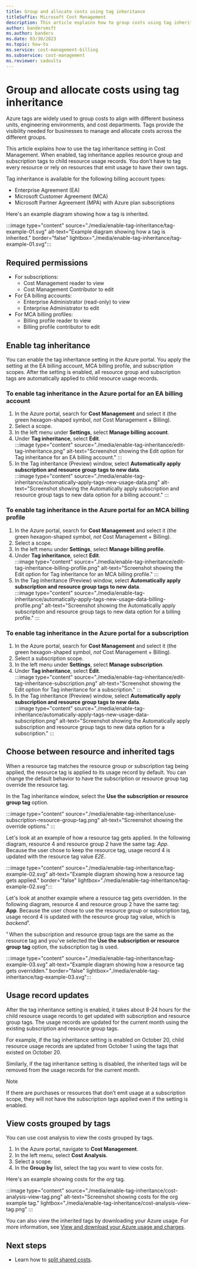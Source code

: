 ```yaml
---
title: Group and allocate costs using tag inheritance
titleSuffix: Microsoft Cost Management
description: This article explains how to group costs using tag inheritance.
author: bandersmsft
ms.author: banders
ms.date: 03/30/2023
ms.topic: how-to
ms.service: cost-management-billing
ms.subservice: cost-management
ms.reviewer: sadoulta
---
```


# Group and allocate costs using tag inheritance

Azure tags are widely used to group costs to align with different business units, engineering environments, and cost departments. Tags provide the visibility needed for businesses to manage and allocate costs across the different groups.

This article explains how to use the tag inheritance setting in Cost Management. When enabled, tag inheritance applies resource group and subscription tags to child resource usage records. You don't have to tag every resource or rely on resources that emit usage to have their own tags.

Tag inheritance is available for the following billing account types:

- Enterprise Agreement (EA)
- Microsoft Customer Agreement (MCA)
- Microsoft Partner Agreement (MPA) with Azure plan subscriptions

Here's an example diagram showing how a tag is inherited.

:::image type="content" source="./media/enable-tag-inheritance/tag-example-01.svg" alt-text="Example diagram showing how a tag is inherited." border="false" lightbox="./media/enable-tag-inheritance/tag-example-01.svg":::

## Required permissions

- For subscriptions:
  - Cost Management reader to view
  - Cost Management Contributor to edit
- For EA billing accounts:
  - Enterprise Administrator (read-only) to view
  - Enterprise Administrator to edit
- For MCA billing profiles:
  - Billing profile reader to view
  - Billing profile contributor to edit

## Enable tag inheritance

You can enable the tag inheritance setting in the Azure portal. You apply the setting at the EA billing account, MCA billing profile, and subscription scopes. After the setting is enabled, all resource group and subscription tags are automatically applied to child resource usage records.

### To enable tag inheritance in the Azure portal for an EA billing account

1. In the Azure portal, search for **Cost Management** and select it (the green hexagon-shaped symbol, *not* Cost Management + Billing).
1. Select a scope.
1. In the left menu under **Settings**, select **Manage billing account**.
1. Under **Tag inheritance**, select **Edit**.  
    :::image type="content" source="./media/enable-tag-inheritance/edit-tag-inheritance.png" alt-text="Screenshot showing the Edit option for Tag inheritance for an EA billing account." :::
1. In the Tag inheritance (Preview) window, select **Automatically apply subscription and resource group tags to new data**.  
    :::image type="content" source="./media/enable-tag-inheritance/automatically-apply-tags-new-usage-data.png" alt-text="Screenshot showing the Automatically apply subscription and resource group tags to new data option for a billing account." :::

### To enable tag inheritance in the Azure portal for an MCA billing profile

1. In the Azure portal, search for **Cost Management** and select it (the green hexagon-shaped symbol, *not* Cost Management + Billing).
1. Select a scope.
1. In the left menu under **Settings**, select **Manage billing profile**.
1. Under **Tag inheritance**, select **Edit**.  
    :::image type="content" source="./media/enable-tag-inheritance/edit-tag-inheritance-billing-profile.png" alt-text="Screenshot showing the Edit option for Tag inheritance for an MCA billing profile." :::
1. In the Tag inheritance (Preview) window, select **Automatically apply subscription and resource group tags to new data**.  
    :::image type="content" source="./media/enable-tag-inheritance/automatically-apply-tags-new-usage-data-billing-profile.png" alt-text="Screenshot showing the Automatically apply subscription and resource group tags to new data option for a billing profile." :::

### To enable tag inheritance in the Azure portal for a subscription

1. In the Azure portal, search for **Cost Management** and select it (the green hexagon-shaped symbol, *not* Cost Management + Billing).
1. Select a subscription scope.
1. In the left menu under **Settings**, select **Manage subscription**.
1. Under **Tag inheritance**, select **Edit**.  
    :::image type="content" source="./media/enable-tag-inheritance/edit-tag-inheritance-subscription.png" alt-text="Screenshot showing the Edit option for Tag inheritance for a subscription." :::
1. In the Tag inheritance (Preview) window, select **Automatically apply subscription and resource group tags to new data**.  
    :::image type="content" source="./media/enable-tag-inheritance/automatically-apply-tags-new-usage-data-subscription.png" alt-text="Screenshot showing the Automatically apply subscription and resource group tags to new data option for a subscription." :::

## Choose between resource and inherited tags

When a resource tag matches the resource group or subscription tag being applied, the resource tag is applied to its usage record by default. You can change the default behavior to have the subscription or resource group tag override the resource tag.

In the Tag inheritance window, select the **Use the subscription or resource group tag** option.

:::image type="content" source="./media/enable-tag-inheritance/use-subscription-resource-group-tag.png" alt-text="Screenshot showing the override options." :::

Let's look at an example of how a resource tag gets applied. In the following diagram, resource 4 and resource group 2 have the same tag: *App*. Because the user chose to keep the resource tag, usage record 4 is updated with the resource tag value *E2E*.

:::image type="content" source="./media/enable-tag-inheritance/tag-example-02.svg" alt-text="Example diagram showing how a resource tag gets applied." border="false" lightbox="./media/enable-tag-inheritance/tag-example-02.svg":::

Let's look at another example where a resource tag gets overridden. In the following diagram, resource 4 and resource group 2 have the same tag: **App**. Because the user chose to use the resource group or subscription tag, usage record 4 is updated with the resource group tag value, which is *backend*¹.

¹ When the subscription and resource group tags are the same as the resource tag and you’ve selected the **Use the subscription or resource group tag** option, the subscription tag is used.

:::image type="content" source="./media/enable-tag-inheritance/tag-example-03.svg" alt-text="Example diagram showing how a resource tag gets overridden." border="false" lightbox="./media/enable-tag-inheritance/tag-example-03.svg":::

## Usage record updates

After the tag inheritance setting is enabled, it takes about 8-24 hours for the child resource usage records to get updated with subscription and resource group tags. The usage records are updated for the current month using the existing subscription and resource group tags.

For example, if the tag inheritance setting is enabled on October 20, child resource usage records are updated from October 1 using the tags that existed on October 20.

Similarly, if the tag inheritance setting is disabled, the inherited tags will be removed from the usage records for the current month.

> [!NOTE]
> If there are purchases or resources that don’t emit usage at a subscription scope, they will not have the subscription tags applied even if the setting is enabled.

## View costs grouped by tags

You can use cost analysis to view the costs grouped by tags.

1. In the Azure portal, navigate to **Cost Management**.
1. In the left menu, select **Cost Analysis**.
1. Select a scope.
1. In the **Group by** list, select the tag you want to view costs for.

Here's an example showing costs for the *org* tag.

:::image type="content" source="./media/enable-tag-inheritance/cost-analysis-view-tag.png" alt-text="Screenshot showing costs for the org example tag." lightbox="./media/enable-tag-inheritance/cost-analysis-view-tag.png" :::

You can also view the inherited tags by downloading your Azure usage. For more information, see [View and download your Azure usage and charges](../understand/download-azure-daily-usage.md).

## Next steps

- Learn how to [split shared costs](allocate-costs.md).
